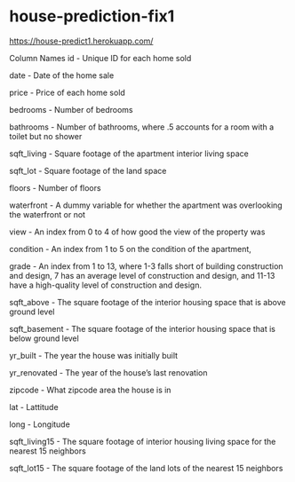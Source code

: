 # house-prediction-fix1

https://house-predict1.herokuapp.com/


Column Names
id - Unique ID for each home sold

date - Date of the home sale

price - Price of each home sold

bedrooms - Number of bedrooms

bathrooms - Number of bathrooms, where .5 accounts for a room with a toilet but no shower

sqft_living - Square footage of the apartment interior living space

sqft_lot - Square footage of the land space

floors - Number of floors

waterfront - A dummy variable for whether the apartment was overlooking the waterfront or not

view - An index from 0 to 4 of how good the view of the property was

condition - An index from 1 to 5 on the condition of the apartment,

grade - An index from 1 to 13, where 1-3 falls short of building construction and design, 7 has an average level of construction and design, and 11-13 have a high-quality level of construction and design.

sqft_above - The square footage of the interior housing space that is above ground level

sqft_basement - The square footage of the interior housing space that is below ground level

yr_built - The year the house was initially built

yr_renovated - The year of the house’s last renovation

zipcode - What zipcode area the house is in

lat - Lattitude

long - Longitude

sqft_living15 - The square footage of interior housing living space for the nearest 15 neighbors

sqft_lot15 - The square footage of the land lots of the nearest 15 neighbors
